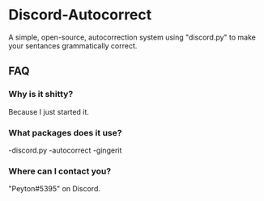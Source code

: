 # Discord-Autocorrect

A simple, open-source, autocorrection system using "discord.py" to make your sentances grammatically correct.

## FAQ

### Why is it shitty?

Because I just started it.

### What packages does it use?

-discord.py
-autocorrect
-gingerit

### Where can I contact you?

"Peyton#5395" on Discord.

